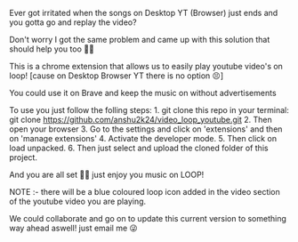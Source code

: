 Ever got irritated when the songs on Desktop YT (Browser) just ends and you gotta go and replay the video?

Don't worry I got the same problem and came up with this solution that should help you too 🚀😉

This is a chrome extension that allows us to easily play youtube video's on loop! [cause on Desktop Browser YT there is no option 😣]

You could use it on Brave and keep the music on without advertisements

To use you just follow the folling steps:
    1. git clone this repo in your terminal:
        git clone https://github.com/anshu2k24/video_loop_youtube.git
    2. Then open your browser
    3. Go to the settings and click on 'extensions' and then on 'manage extensions'
    4. Activate the developer mode.
    5. Then click on load unpacked.
    6. Then just select and upload the cloned folder of this project.

And you are all set 🥹💘 just enjoy you music on LOOP!

NOTE :- there will be a blue coloured loop icon added in the video section of the youtube video you are playing.

We could collaborate and go on to update this current version to something way ahead aswell! just email me 😜